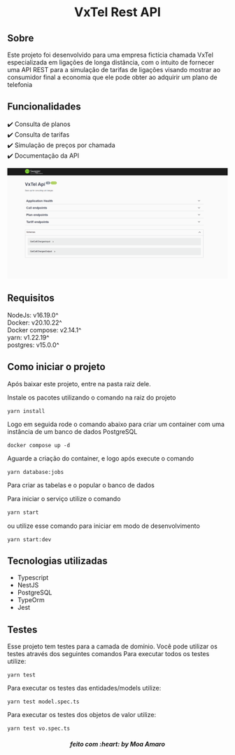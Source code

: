 <h1 align="center">VxTel Rest API</h1>

<h2>Sobre</h2>

Este projeto foi desenvolvido para uma empresa fictícia chamada VxTel especializada em ligações de longa distância, com o intuito de fornecer uma API REST para a simulação de tarifas de ligações visando mostrar ao consumidor final a economia que ele pode obter ao adquirir um plano de telefonia

<h2> Funcionalidades </h2>

:heavy_check_mark: Consulta de planos <br/>
:heavy_check_mark: Consulta de tarifas <br/>
:heavy_check_mark: Simulação de preços por chamada <br/>
:heavy_check_mark: Documentação da API

![](./assets/vxtel-nestjs.gif)

<h2 > Requisitos </h2>

NodeJs: v16.19.0^ <br/>
Docker: v20.10.22^ <br/>
Docker compose: v2.14.1^ <br/>
yarn: v1.22.19^ <br/>
postgres: v15.0.0^ <br/>

<h2 > Como iniciar o projeto </h2>
Após baixar este projeto, entre na pasta raiz dele.

Instale os pacotes utilizando o comando na raiz do projeto
```
yarn install
```

Logo em seguida rode o comando abaixo para criar um container com uma instância de um banco de dados PostgreSQL
```
docker compose up -d
```

Aguarde a criação do container, e logo após execute o comando

```
yarn database:jobs
```
Para criar as tabelas e o popular o banco de dados

Para iniciar o serviço utilize o comando 

```bash
yarn start
```

ou utilize esse comando para iniciar em modo de desenvolvimento 
```
yarn start:dev
```

<h2> Tecnologias utilizadas </h2>
<ul>
  <li>Typescript</li>
  <li>NestJS</li>
  <li>PostgreSQL</li>
  <li>TypeOrm</li>
  <li>Jest</li>
</ul>

<h2>Testes</h2>
Esse projeto tem testes para a camada de domínio.
Você pode utilizar os testes através dos seguintes comandos
Para executar todos os testes utilize:

```
yarn test
```

Para executar os testes das entidades/models utilize:

```
yarn test model.spec.ts
```

Para executar os testes dos objetos de valor utilize:

```
yarn test vo.spec.ts
```

<h5 align="center"> feito com :heart: by Moa Amaro</h5>
